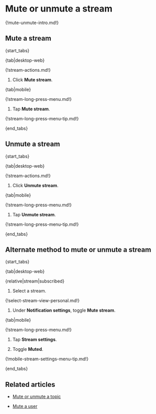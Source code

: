 # Mute or unmute a stream

{!mute-unmute-intro.md!}

## Mute a stream

{start_tabs}

{tab|desktop-web}

{!stream-actions.md!}

1. Click **Mute stream**.

{tab|mobile}

{!stream-long-press-menu.md!}

1. Tap **Mute stream**.

{!stream-long-press-menu-tip.md!}

{end_tabs}


## Unmute a stream

{start_tabs}

{tab|desktop-web}

{!stream-actions.md!}

1. Click **Unmute stream**.

{tab|mobile}

{!stream-long-press-menu.md!}

1. Tap **Unmute stream**.

{!stream-long-press-menu-tip.md!}

{end_tabs}

## Alternate method to mute or unmute a stream

{start_tabs}

{tab|desktop-web}

{relative|stream|subscribed}

1. Select a stream.

{!select-stream-view-personal.md!}

1. Under **Notification settings**, toggle **Mute stream**.

{tab|mobile}

{!stream-long-press-menu.md!}

1. Tap **Stream settings**.

1. Toggle **Muted**.

{!mobile-stream-settings-menu-tip.md!}

{end_tabs}

## Related articles

* [Mute or unmute a topic](/help/mute-a-topic)

* [Mute a user](/help/mute-a-user)
